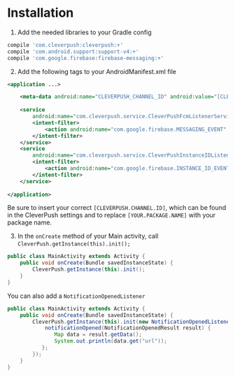 # Installation

1. Add the needed libraries to your Gradle config

```groovy
compile 'com.cleverpush:cleverpush:+'
compile 'com.android.support:support-v4:+'
compile 'com.google.firebase:firebase-messaging:+'
```

2. Add the following tags to your AndroidManifest.xml file

```xml
<application ...>

    <meta-data android:name="CLEVERPUSH_CHANNEL_ID" android:value="[CLEVERPUSH.CHANNEL.ID]" />
    
    <service
        android:name="com.cleverpush.service.CleverPushFcmListenerService">
        <intent-filter>
            <action android:name="com.google.firebase.MESSAGING_EVENT" />
        </intent-filter>
    </service>
    <service
        android:name="com.cleverpush.service.CleverPushInstanceIDListenerService">
        <intent-filter>
            <action android:name="com.google.firebase.INSTANCE_ID_EVENT" />
        </intent-filter>
    </service>
    
</application>
```

Be sure to insert your correct `[CLEVERPUSH.CHANNEL.ID]`, which can be found in the CleverPush settings and to replace `[YOUR.PACKAGE.NAME]` with your package name.

3. In the `onCreate` method of your Main activity, call `CleverPush.getInstance(this).init();`

```java
public class MainActivity extends Activity {
    public void onCreate(Bundle savedInstanceState) {
        CleverPush.getInstance(this).init();
    }
}
```

You can also add a `NotificationOpenedListener`


```java
public class MainActivity extends Activity {
    public void onCreate(Bundle savedInstanceState) {
        CleverPush.getInstance(this).init(new NotificationOpenedListener() {
            notificationOpened(NotificationOpenedResult result) {
               Map data = result.getData();
               System.out.println(data.get("url"));
           };
        });
    }
}
```

